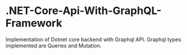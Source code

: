 # .NET-Core-Api-With-GraphQL-Framework
Implementation of Dotnet core backend with Graphql API. Graphql types implemented are Queries and Mutation.

